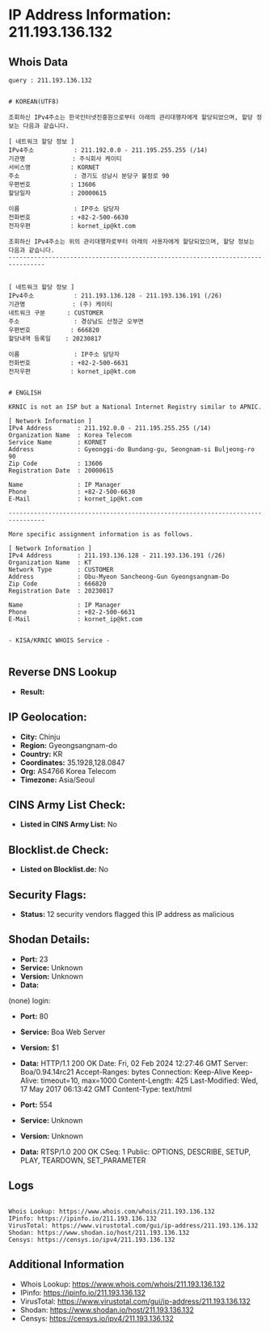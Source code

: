 # IP Address Information: 211.193.136.132

## Whois Data
```
query : 211.193.136.132


# KOREAN(UTF8)

조회하신 IPv4주소는 한국인터넷진흥원으로부터 아래의 관리대행자에게 할당되었으며, 할당 정보는 다음과 같습니다.

[ 네트워크 할당 정보 ]
IPv4주소           : 211.192.0.0 - 211.195.255.255 (/14)
기관명             : 주식회사 케이티
서비스명           : KORNET
주소               : 경기도 성남시 분당구 불정로 90
우편번호           : 13606
할당일자           : 20000615

이름               : IP주소 담당자
전화번호           : +82-2-500-6630
전자우편           : kornet_ip@kt.com

조회하신 IPv4주소는 위의 관리대행자로부터 아래의 사용자에게 할당되었으며, 할당 정보는 다음과 같습니다.
--------------------------------------------------------------------------------


[ 네트워크 할당 정보 ]
IPv4주소           : 211.193.136.128 - 211.193.136.191 (/26)
기관명             : (주) 케이티
네트워크 구분      : CUSTOMER
주소               : 경상남도 산청군 오부면
우편번호           : 666820
할당내역 등록일    : 20230817

이름               : IP주소 담당자
전화번호           : +82-2-500-6631
전자우편           : kornet_ip@kt.com


# ENGLISH

KRNIC is not an ISP but a National Internet Registry similar to APNIC.

[ Network Information ]
IPv4 Address       : 211.192.0.0 - 211.195.255.255 (/14)
Organization Name  : Korea Telecom
Service Name       : KORNET
Address            : Gyeonggi-do Bundang-gu, Seongnam-si Buljeong-ro 90
Zip Code           : 13606
Registration Date  : 20000615

Name               : IP Manager
Phone              : +82-2-500-6630
E-Mail             : kornet_ip@kt.com

--------------------------------------------------------------------------------

More specific assignment information is as follows.

[ Network Information ]
IPv4 Address       : 211.193.136.128 - 211.193.136.191 (/26)
Organization Name  : KT
Network Type       : CUSTOMER
Address            : Obu-Myeon Sancheong-Gun Gyeongsangnam-Do
Zip Code           : 666820
Registration Date  : 20230817

Name               : IP Manager
Phone              : +82-2-500-6631
E-Mail             : kornet_ip@kt.com


- KISA/KRNIC WHOIS Service -


```
## Reverse DNS Lookup
- **Result:** 

## IP Geolocation:
- **City:** Chinju
- **Region:** Gyeongsangnam-do
- **Country:** KR
- **Coordinates:** 35.1928,128.0847
- **Org:** AS4766 Korea Telecom
- **Timezone:** Asia/Seoul

## CINS Army List Check:
- **Listed in CINS Army List:** 
No

## Blocklist.de Check:
- **Listed on Blocklist.de:** 
No

## Security Flags:
- **Status:** 12 security vendors flagged this IP address as malicious

## Shodan Details:
- **Port:** 23
- **Service:** Unknown
- **Version:** Unknown
- **Data:** 
(none) login: 

- **Port:** 80
- **Service:** Boa Web Server
- **Version:** $1
- **Data:** HTTP/1.1 200 OK
Date: Fri, 02 Feb 2024 12:27:46 GMT
Server: Boa/0.94.14rc21
Accept-Ranges: bytes
Connection: Keep-Alive
Keep-Alive: timeout=10, max=1000
Content-Length: 425
Last-Modified: Wed, 17 May 2017 06:13:42 GMT
Content-Type: text/html



- **Port:** 554
- **Service:** Unknown
- **Version:** Unknown
- **Data:** RTSP/1.0 200 OK
CSeq: 1
Public: OPTIONS, DESCRIBE, SETUP, PLAY, TEARDOWN, SET_PARAMETER



## Logs
```

Whois Lookup: https://www.whois.com/whois/211.193.136.132
IPinfo: https://ipinfo.io/211.193.136.132
VirusTotal: https://www.virustotal.com/gui/ip-address/211.193.136.132
Shodan: https://www.shodan.io/host/211.193.136.132
Censys: https://censys.io/ipv4/211.193.136.132

```
## Additional Information
- Whois Lookup: https://www.whois.com/whois/211.193.136.132
- IPinfo: https://ipinfo.io/211.193.136.132
- VirusTotal: https://www.virustotal.com/gui/ip-address/211.193.136.132
- Shodan: https://www.shodan.io/host/211.193.136.132
- Censys: https://censys.io/ipv4/211.193.136.132

